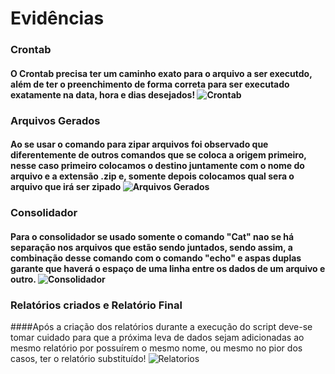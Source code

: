 # Evidências

### Crontab 
#### O Crontab precisa ter um caminho exato para o arquivo a ser executdo, além de ter o preenchimento de forma correta para ser executado exatamente na data, hora e dias desejados! ![Crontab](https://github.com/guidonadon/Compass-scholarship/blob/e151a8f97cd57c08bf5edf4d6841b5a747bc70a2/Sprint%201/evidencias/crontab.png)

### Arquivos Gerados
#### Ao se usar o comando para zipar arquivos foi observado que diferentemente de outros comandos que se coloca a origem primeiro, nesse caso primeiro colocamos o destino juntamente com o nome do arquivo e a extensão .zip e, somente depois colocamos qual sera o arquivo que irá ser zipado ![Arquivos Gerados](https://github.com/guidonadon/Compass-scholarship/blob/e151a8f97cd57c08bf5edf4d6841b5a747bc70a2/Sprint%201/evidencias/arquivos%20gerados.png)

### Consolidador
#### Para o consolidador se usado somente o comando "Cat" nao se há separação nos arquivos que estão sendo juntados, sendo assim, a combinação desse comando com o comando "echo" e aspas duplas garante que haverá o espaço de uma linha entre os dados de um arquivo e outro. ![Consolidador](https://github.com/guidonadon/Compass-scholarship/blob/e151a8f97cd57c08bf5edf4d6841b5a747bc70a2/Sprint%201/evidencias/Consolidador.png)

### Relatórios criados e Relatório Final 
####Após a criação dos relatórios durante a execução do script deve-se tomar cuidado para que a próxima leva de dados sejam adicionadas ao mesmo relatório por possuírem o mesmo nome, ou mesmo no pior dos casos, ter o relatório substituído! ![Relatorios](https://github.com/guidonadon/Compass-scholarship/blob/e151a8f97cd57c08bf5edf4d6841b5a747bc70a2/Sprint%201/evidencias/relatorios%20criados%20e%20relatorio%20final.png)
